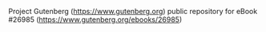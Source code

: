 Project Gutenberg (https://www.gutenberg.org) public repository for eBook #26985 (https://www.gutenberg.org/ebooks/26985)